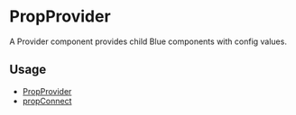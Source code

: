 # PropProvider

A Provider component provides child Blue components with config values.

## Usage

* [PropProvider](./docs/PropProvider.md)
* [propConnect](./docs/propConnect.md)
